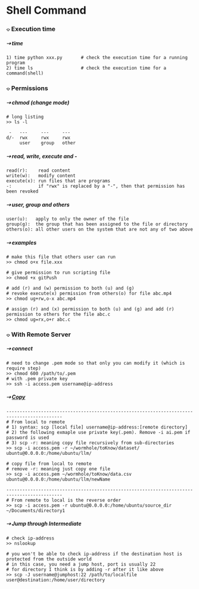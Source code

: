 
# Shell Command

### &#x2314; Execution time
##### &#x21e2; time 
```
1) time python xxx.py       # check the execution time for a running program 
2) time ls                  # check the execution time for a command(shell)
```

### &#x2314; Permissions 

##### &#x21e2; chmod (change mode)
```
# long listing 
>> ls -l

 -   ---     ---     ---
d/-  rwx     rwx     rwx 
     user    group   other
```
##### &#x21e2; read, write, execute and - 
```
read(r):    read content 
write(w):   modify content 
execute(x): run files that are programs 
-:          if "rwx" is replaced by a "-", then that permission has been revoked
```

##### &#x21e2; user, group and others
```
user(u):   apply to only the owner of the file 
group(g):  the group that has been assigned to the file or directory 
others(o): all other users on the system that are not any of two above
```

##### &#x21e2; examples 
```shell
# make this file that others user can run 
>> chmod o+x file.xxx

# give permission to run scripting file 
>> chmod +x gitPush 

# add (r) and (w) permission to both (u) and (g)
# revoke execute(x) permission from others(o) for file abc.mp4
>> chmod ug+rw,o-x abc.mp4 

# assign (r) and (x) permission to both (u) and (g) and add (r) permission to others for the file abc.c
>> chmod ug=rx,o+r abc.c
```

### &#x2314; With Remote Server
##### &#x21e2; connect 
```shell
# need to change .pem mode so that only you can modify it (which is require step)
>> chmod 600 /path/to/.pem
# with .pem private key 
>> ssh -i access.pem username@ip-address
```

##### &#x21e2; [Copy](https://medium.com/srcecde/copy-file-directory-to-from-ec2-using-scp-secure-copy-685c46636399)
```shell
-------------------------------------------------------------------------------------------
# From local to remote 
# 1) syntax: scp [local file] username@ip-address:[remote directory]
# 2) the following exmaple use private key(.pem). Remove -i ai.pem if password is used 
# 3) scp -r: meaning copy file recursively from sub-directories
>> scp -i access.pem -r ~/wormhole/toKnow/dataset/ ubuntu@0.0.0.0:/home/ubuntu/llm/

# copy file from local to remote 
# remove -r: meaning just copy one file 
>> scp -i access.pem ~/wormhole/toKnow/data.csv ubuntu@0.0.0.0:/home/ubuntu/llm/newName

-------------------------------------------------------------------------------------------
# From remote to local is the reverse order 
>> scp -i access.pem -r ubuntu@0.0.0.0:/home/ubuntu/source_dir ~/Documents/directory1
```

##### &#x21e2; Jump through Intermediate 
```
# check ip-address 
>> nslookup 

# you won't be able to check ip-address if the destination host is protected from the outside world 
# in this case, you need a jump host, port is usually 22
# for directory I think is by adding -r after it like above
>> scp -J username@jumphost:22 /path/to/localfile user@destination:/home/user/directory
```
